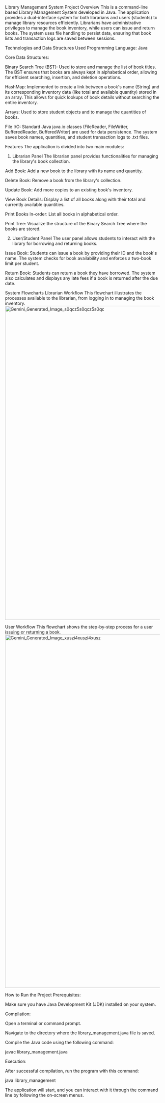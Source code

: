 Library Management System
Project Overview
This is a command-line based Library Management System developed in Java. The application provides a dual-interface system for both librarians and users (students) to manage library resources efficiently. Librarians have administrative privileges to manage the book inventory, while users can issue and return books. The system uses file handling to persist data, ensuring that book lists and transaction logs are saved between sessions.

Technologies and Data Structures Used
Programming Language: Java

Core Data Structures:

Binary Search Tree (BST): Used to store and manage the list of book titles. The BST ensures that books are always kept in alphabetical order, allowing for efficient searching, insertion, and deletion operations.

HashMap: Implemented to create a link between a book's name (String) and its corresponding inventory data (like total and available quantity) stored in an array. This allows for quick lookups of book details without searching the entire inventory.

Arrays: Used to store student objects and to manage the quantities of books.

File I/O: Standard Java java.io classes (FileReader, FileWriter, BufferedReader, BufferedWriter) are used for data persistence. The system saves book names, quantities, and student transaction logs to .txt files.

Features
The application is divided into two main modules:

1. Librarian Panel
The librarian panel provides functionalities for managing the library's book collection.

Add Book: Add a new book to the library with its name and quantity.

Delete Book: Remove a book from the library's collection.

Update Book: Add more copies to an existing book's inventory.

View Book Details: Display a list of all books along with their total and currently available quantities.

Print Books In-order: List all books in alphabetical order.

Print Tree: Visualize the structure of the Binary Search Tree where the books are stored.

2. User/Student Panel
The user panel allows students to interact with the library for borrowing and returning books.

Issue Book: Students can issue a book by providing their ID and the book's name. The system checks for book availability and enforces a two-book limit per student.

Return Book: Students can return a book they have borrowed. The system also calculates and displays any late fees if a book is returned after the due date.

System Flowcharts
Librarian Workflow
This flowchart illustrates the processes available to the librarian, from logging in to managing the book inventory.
<img width="1024" height="1024" alt="Gemini_Generated_Image_s0qcz5s0qcz5s0qc" src="https://github.com/user-attachments/assets/464e4cd3-e1bf-418c-8c4f-94e5fa3c21e9" />


User Workflow
This flowchart shows the step-by-step process for a user issuing or returning a book.
<img width="896" height="1152" alt="Gemini_Generated_Image_xuszi4xuszi4xusz" src="https://github.com/user-attachments/assets/e6681bd3-e886-4675-be10-2bcffa73c894" />

How to Run the Project
Prerequisites:

Make sure you have Java Development Kit (JDK) installed on your system.

Compilation:

Open a terminal or command prompt.

Navigate to the directory where the library_management.java file is saved.

Compile the Java code using the following command:

javac library_management.java

Execution:

After successful compilation, run the program with this command:

java library_management

The application will start, and you can interact with it through the command line by following the on-screen menus.
